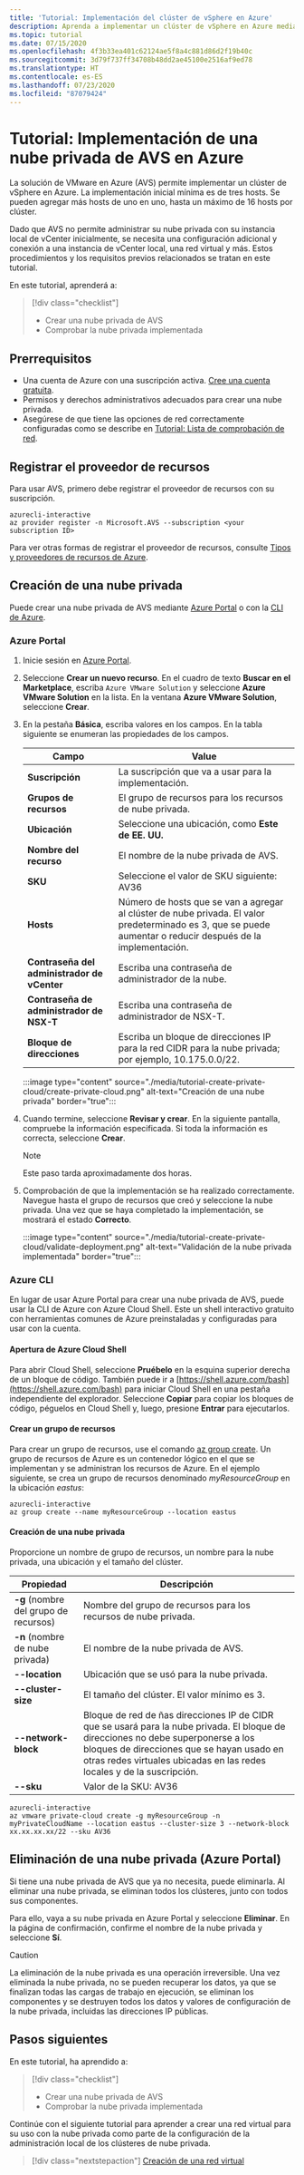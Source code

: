 ```yaml
---
title: 'Tutorial: Implementación del clúster de vSphere en Azure'
description: Aprenda a implementar un clúster de vSphere en Azure mediante la solución de VMWare en Azure (AVS)
ms.topic: tutorial
ms.date: 07/15/2020
ms.openlocfilehash: 4f3b33ea401c62124ae5f8a4c881d86d2f19b40c
ms.sourcegitcommit: 3d79f737ff34708b48dd2ae45100e2516af9ed78
ms.translationtype: HT
ms.contentlocale: es-ES
ms.lasthandoff: 07/23/2020
ms.locfileid: "87079424"
---
```

# <a name="tutorial-deploy-an-avs-private-cloud-in-azure"></a>Tutorial: Implementación de una nube privada de AVS en Azure

La solución de VMware en Azure (AVS) permite implementar un clúster de vSphere en Azure. La implementación inicial mínima es de tres hosts. Se pueden agregar más hosts de uno en uno, hasta un máximo de 16 hosts por clúster. 

Dado que AVS no permite administrar su nube privada con su instancia local de vCenter inicialmente, se necesita una configuración adicional y conexión a una instancia de vCenter local, una red virtual y más. Estos procedimientos y los requisitos previos relacionados se tratan en este tutorial.

En este tutorial, aprenderá a:

> [!div class="checklist"]
> * Crear una nube privada de AVS
> * Comprobar la nube privada implementada

## <a name="prerequisites"></a>Prerrequisitos

- Una cuenta de Azure con una suscripción activa. [Cree una cuenta gratuita](https://azure.microsoft.com/free/?WT.mc_id=A261C142F).
- Permisos y derechos administrativos adecuados para crear una nube privada.
- Asegúrese de que tiene las opciones de red correctamente configuradas como se describe en [Tutorial: Lista de comprobación de red](tutorial-network-checklist.md).

## <a name="register-the-resource-provider"></a>Registrar el proveedor de recursos

Para usar AVS, primero debe registrar el proveedor de recursos con su suscripción.

```
azurecli-interactive
az provider register -n Microsoft.AVS --subscription <your subscription ID>
```

Para ver otras formas de registrar el proveedor de recursos, consulte [Tipos y proveedores de recursos de Azure](../azure-resource-manager/management/resource-providers-and-types.md).


## <a name="create-a-private-cloud"></a>Creación de una nube privada

Puede crear una nube privada de AVS mediante [Azure Portal](#azure-portal) o con la [CLI de Azure](#azure-cli).

### <a name="azure-portal"></a>Azure Portal

1. Inicie sesión en [Azure Portal](https://portal.azure.com).

1. Seleccione **Crear un nuevo recurso**. En el cuadro de texto **Buscar en el Marketplace**, escriba `Azure VMware Solution` y seleccione **Azure VMware Solution** en la lista. En la ventana **Azure VMware Solution**, seleccione **Crear**.

1. En la pestaña **Básica**, escriba valores en los campos. En la tabla siguiente se enumeran las propiedades de los campos.

   | Campo   | Value  |
   | ---| --- |
   | **Suscripción** | La suscripción que va a usar para la implementación.|
   | **Grupos de recursos** | El grupo de recursos para los recursos de nube privada. |
   | **Ubicación** | Seleccione una ubicación, como **Este de EE. UU.**|
   | **Nombre del recurso** | El nombre de la nube privada de AVS. |
   | **SKU** | Seleccione el valor de SKU siguiente: AV36 |
   | **Hosts** | Número de hosts que se van a agregar al clúster de nube privada. El valor predeterminado es 3, que se puede aumentar o reducir después de la implementación.  |
   | **Contraseña del administrador de vCenter** | Escriba una contraseña de administrador de la nube. |
   | **Contraseña de administrador de NSX-T** | Escriba una contraseña de administrador de NSX-T. |
   | **Bloque de direcciones** | Escriba un bloque de direcciones IP para la red CIDR para la nube privada; por ejemplo, 10.175.0.0/22. |

   :::image type="content" source="./media/tutorial-create-private-cloud/create-private-cloud.png" alt-text="Creación de una nube privada" border="true":::

1. Cuando termine, seleccione **Revisar y crear**. En la siguiente pantalla, compruebe la información especificada. Si toda la información es correcta, seleccione **Crear**.

   > [!NOTE]
   > Este paso tarda aproximadamente dos horas. 

1. Comprobación de que la implementación se ha realizado correctamente. Navegue hasta el grupo de recursos que creó y seleccione la nube privada.  Una vez que se haya completado la implementación, se mostrará el estado **Correcto**. 

   :::image type="content" source="./media/tutorial-create-private-cloud/validate-deployment.png" alt-text="Validación de la nube privada implementada" border="true":::

### <a name="azure-cli"></a>Azure CLI

En lugar de usar Azure Portal para crear una nube privada de AVS, puede usar la CLI de Azure con Azure Cloud Shell. Este un shell interactivo gratuito con herramientas comunes de Azure preinstaladas y configuradas para usar con la cuenta. 

#### <a name="open-azure-cloud-shell"></a>Apertura de Azure Cloud Shell

Para abrir Cloud Shell, seleccione **Pruébelo** en la esquina superior derecha de un bloque de código. También puede ir a [https://shell.azure.com/bash](https://shell.azure.com/bash) para iniciar Cloud Shell en una pestaña independiente del explorador. Seleccione **Copiar** para copiar los bloques de código, péguelos en Cloud Shell y, luego, presione **Entrar** para ejecutarlos.

#### <a name="create-a-resource-group"></a>Crear un grupo de recursos

Para crear un grupo de recursos, use el comando [az group create](/cli/azure/group). Un grupo de recursos de Azure es un contenedor lógico en el que se implementan y se administran los recursos de Azure. En el ejemplo siguiente, se crea un grupo de recursos denominado *myResourceGroup* en la ubicación *eastus*:

```
azurecli-interactive
az group create --name myResourceGroup --location eastus
```

#### <a name="create-a-private-cloud"></a>Creación de una nube privada

Proporcione un nombre de grupo de recursos, un nombre para la nube privada, una ubicación y el tamaño del clúster.

| Propiedad  | Descripción  |
| --------- | ------------ |
| **-g** (nombre del grupo de recursos)     | Nombre del grupo de recursos para los recursos de nube privada.        |
| **-n** (nombre de nube privada)     | El nombre de la nube privada de AVS.        |
| **--location**     | Ubicación que se usó para la nube privada.         |
| **--cluster-size**     | El tamaño del clúster. El valor mínimo es 3.         |
| **--network-block**     | Bloque de red de ñas direcciones IP de CIDR que se usará para la nube privada. El bloque de direcciones no debe superponerse a los bloques de direcciones que se hayan usado en otras redes virtuales ubicadas en las redes locales y de la suscripción.        |
| **--sku** | Valor de la SKU: AV36 |

```
azurecli-interactive
az vmware private-cloud create -g myResourceGroup -n myPrivateCloudName --location eastus --cluster-size 3 --network-block xx.xx.xx.xx/22 --sku AV36
```

## <a name="delete-a-private-cloud-azure-portal"></a>Eliminación de una nube privada (Azure Portal)

Si tiene una nube privada de AVS que ya no necesita, puede eliminarla. Al eliminar una nube privada, se eliminan todos los clústeres, junto con todos sus componentes.

Para ello, vaya a su nube privada en Azure Portal y seleccione **Eliminar**. En la página de confirmación, confirme el nombre de la nube privada y seleccione **Sí**.

> [!CAUTION]
> La eliminación de la nube privada es una operación irreversible. Una vez eliminada la nube privada, no se pueden recuperar los datos, ya que se finalizan todas las cargas de trabajo en ejecución, se eliminan los componentes y se destruyen todos los datos y valores de configuración de la nube privada, incluidas las direcciones IP públicas. 

## <a name="next-steps"></a>Pasos siguientes

En este tutorial, ha aprendido a:

> [!div class="checklist"]
> * Crear una nube privada de AVS
> * Comprobar la nube privada implementada

Continúe con el siguiente tutorial para aprender a crear una red virtual para su uso con la nube privada como parte de la configuración de la administración local de los clústeres de nube privada.

> [!div class="nextstepaction"]
> [Creación de una red virtual](tutorial-configure-networking.md)

